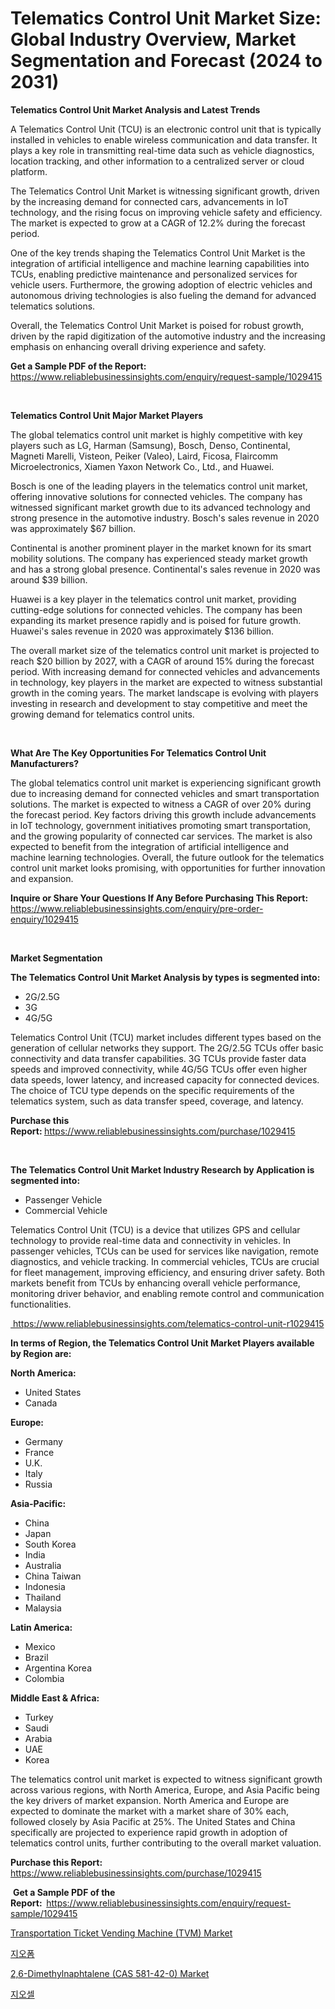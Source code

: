 <p><h1>Telematics Control Unit Market Size: Global Industry Overview, Market Segmentation and Forecast (2024 to 2031)</h1></p><p><strong>Telematics Control Unit Market Analysis and Latest Trends</strong></p>
<p><p>A Telematics Control Unit (TCU) is an electronic control unit that is typically installed in vehicles to enable wireless communication and data transfer. It plays a key role in transmitting real-time data such as vehicle diagnostics, location tracking, and other information to a centralized server or cloud platform.</p><p>The Telematics Control Unit Market is witnessing significant growth, driven by the increasing demand for connected cars, advancements in IoT technology, and the rising focus on improving vehicle safety and efficiency. The market is expected to grow at a CAGR of 12.2% during the forecast period.</p><p>One of the key trends shaping the Telematics Control Unit Market is the integration of artificial intelligence and machine learning capabilities into TCUs, enabling predictive maintenance and personalized services for vehicle users. Furthermore, the growing adoption of electric vehicles and autonomous driving technologies is also fueling the demand for advanced telematics solutions.</p><p>Overall, the Telematics Control Unit Market is poised for robust growth, driven by the rapid digitization of the automotive industry and the increasing emphasis on enhancing overall driving experience and safety.</p></p>
<p><strong>Get a Sample PDF of the Report:&nbsp;</strong> <a href="https://www.reliablebusinessinsights.com/enquiry/request-sample/1029415">https://www.reliablebusinessinsights.com/enquiry/request-sample/1029415</a></p>
<p>&nbsp;</p>
<p><strong>Telematics Control Unit Major Market Players</strong></p>
<p><p>The global telematics control unit market is highly competitive with key players such as LG, Harman (Samsung), Bosch, Denso, Continental, Magneti Marelli, Visteon, Peiker (Valeo), Laird, Ficosa, Flaircomm Microelectronics, Xiamen Yaxon Network Co., Ltd., and Huawei. </p><p>Bosch is one of the leading players in the telematics control unit market, offering innovative solutions for connected vehicles. The company has witnessed significant market growth due to its advanced technology and strong presence in the automotive industry. Bosch's sales revenue in 2020 was approximately $67 billion.</p><p>Continental is another prominent player in the market known for its smart mobility solutions. The company has experienced steady market growth and has a strong global presence. Continental's sales revenue in 2020 was around $39 billion.</p><p>Huawei is a key player in the telematics control unit market, providing cutting-edge solutions for connected vehicles. The company has been expanding its market presence rapidly and is poised for future growth. Huawei's sales revenue in 2020 was approximately $136 billion.</p><p>The overall market size of the telematics control unit market is projected to reach $20 billion by 2027, with a CAGR of around 15% during the forecast period. With increasing demand for connected vehicles and advancements in technology, key players in the market are expected to witness substantial growth in the coming years. The market landscape is evolving with players investing in research and development to stay competitive and meet the growing demand for telematics control units.</p></p>
<p>&nbsp;</p>
<p><strong>What Are The Key Opportunities For Telematics Control Unit Manufacturers?</strong></p>
<p><p>The global telematics control unit market is experiencing significant growth due to increasing demand for connected vehicles and smart transportation solutions. The market is expected to witness a CAGR of over 20% during the forecast period. Key factors driving this growth include advancements in IoT technology, government initiatives promoting smart transportation, and the growing popularity of connected car services. The market is also expected to benefit from the integration of artificial intelligence and machine learning technologies. Overall, the future outlook for the telematics control unit market looks promising, with opportunities for further innovation and expansion.</p></p>
<p><strong>Inquire or Share Your Questions If Any Before Purchasing This Report:</strong> <a href="https://www.reliablebusinessinsights.com/enquiry/pre-order-enquiry/1029415">https://www.reliablebusinessinsights.com/enquiry/pre-order-enquiry/1029415</a></p>
<p>&nbsp;</p>
<p><strong>Market Segmentation</strong></p>
<p><strong>The Telematics Control Unit Market Analysis by types is segmented into:</strong></p>
<p><ul><li>2G/2.5G</li><li>3G</li><li>4G/5G</li></ul></p>
<p><p>Telematics Control Unit (TCU) market includes different types based on the generation of cellular networks they support. The 2G/2.5G TCUs offer basic connectivity and data transfer capabilities. 3G TCUs provide faster data speeds and improved connectivity, while 4G/5G TCUs offer even higher data speeds, lower latency, and increased capacity for connected devices. The choice of TCU type depends on the specific requirements of the telematics system, such as data transfer speed, coverage, and latency.</p></p>
<p><strong>Purchase this Report:&nbsp;</strong><a href="https://www.reliablebusinessinsights.com/purchase/1029415">https://www.reliablebusinessinsights.com/purchase/1029415</a></p>
<p>&nbsp;</p>
<p><strong>The Telematics Control Unit Market Industry Research by Application is segmented into:</strong></p>
<p><ul><li>Passenger Vehicle</li><li>Commercial Vehicle</li></ul></p>
<p><p>Telematics Control Unit (TCU) is a device that utilizes GPS and cellular technology to provide real-time data and connectivity in vehicles. In passenger vehicles, TCUs can be used for services like navigation, remote diagnostics, and vehicle tracking. In commercial vehicles, TCUs are crucial for fleet management, improving efficiency, and ensuring driver safety. Both markets benefit from TCUs by enhancing overall vehicle performance, monitoring driver behavior, and enabling remote control and communication functionalities.</p></p>
<p><a href="https://www.reliablebusinessinsights.com/telematics-control-unit-r1029415">&nbsp;https://www.reliablebusinessinsights.com/telematics-control-unit-r1029415</a></p>
<p><strong>In terms of Region, the Telematics Control Unit Market Players available by Region are:</strong></p>
<p>
    <p> <strong> North America: </strong>
        <ul>
            <li>United States</li>
            <li>Canada</li>
        </ul>
        </p> 
    <p> <strong> Europe: </strong>
        <ul>
            <li>Germany</li>
            <li>France</li>
            <li>U.K.</li>
            <li>Italy</li>
            <li>Russia</li>
        </ul>
        </p> 
    <p> <strong> Asia-Pacific: </strong>
        <ul>
            <li>China</li>
            <li>Japan</li>
            <li>South Korea</li>
            <li>India</li>
            <li>Australia</li>
            <li>China Taiwan</li>
            <li>Indonesia</li>
            <li>Thailand</li>
            <li>Malaysia</li>
        </ul>
        </p> 
    <p> <strong> Latin America: </strong>
        <ul>
            <li>Mexico</li>
            <li>Brazil</li>
            <li>Argentina Korea</li>
            <li>Colombia</li>
        </ul>
        </p> 
    <p> <strong> Middle East & Africa: </strong>
        <ul>
            <li>Turkey</li>
            <li>Saudi</li>
            <li>Arabia</li>
            <li>UAE</li>
            <li>Korea</li>
        </ul>
    </p>
    </p>
<p><p>The telematics control unit market is expected to witness significant growth across various regions, with North America, Europe, and Asia Pacific being the key drivers of market expansion. North America and Europe are expected to dominate the market with a market share of 30% each, followed closely by Asia Pacific at 25%. The United States and China specifically are projected to experience rapid growth in adoption of telematics control units, further contributing to the overall market valuation.</p></p>
<p><strong>Purchase this Report: </strong><a href="https://www.reliablebusinessinsights.com/purchase/1029415">https://www.reliablebusinessinsights.com/purchase/1029415</a></p>
<p>&nbsp;<strong>Get a Sample PDF of the Report:&nbsp;&nbsp;</strong><a href="https://www.reliablebusinessinsights.com/enquiry/request-sample/1029415">https://www.reliablebusinessinsights.com/enquiry/request-sample/1029415</a></p>
<p><strong></strong></p>
<p><p><a href="https://github.com/wusalecollins540tpqoz/Market-Research-Report-List-2/blob/main/transportation-ticket-vending-machine-tvm-market.md">Transportation Ticket Vending Machine (TVM) Market</a></p><p><a href="https://github.com/RonSpencer61/Market-Research-Report-List-1/blob/main/485335978645.md">지오폼</a></p><p><a href="https://github.com/kathiaseamanalvaradovlprc2h/Market-Research-Report-List-2/blob/main/26-dimethylnaphtalene-cas-581-42-0-market.md">2,6-Dimethylnaphtalene (CAS 581-42-0) Market</a></p><p><a href="https://github.com/valroy852/Market-Research-Report-List-1/blob/main/490120978644.md">지오셀</a></p></p>
